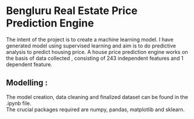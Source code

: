 # Bengluru Real Estate Price Prediction Engine
The intent of the project is to create a machine learning model. I have generated model using supervised learning and aim is to do predictive analysis to predict housing price. A house price prediction engine works on the basis of data collected , consisting of 243 independent features and 1 dependent feature.

## Modelling :
The model creation, data cleaning and finalized dataset  can be found in the .ipynb file. <br>
The crucial packages required are numpy, pandas, matplotlib and sklearn. <br>
